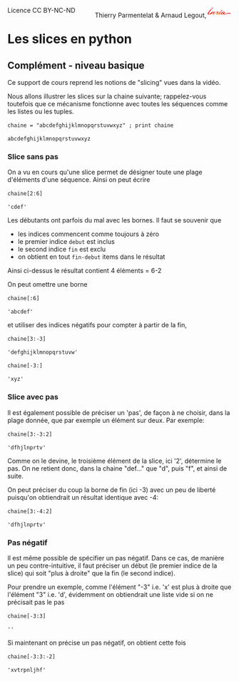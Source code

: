 
<span style="float:left;">Licence CC BY-NC-ND</span><span style="float:right;">Thierry Parmentelat &amp; Arnaud Legout,<img src="media/inria-25.png" style="display:inline"></span><br/>

# Les slices en python

## Complément - niveau basique

Ce support de cours reprend les notions de "slicing" vues dans la vidéo.

Nous allons illustrer les slices sur la chaine suivante; rappelez-vous toutefois que ce mécanisme fonctionne avec toutes les séquences comme les listes ou les tuples.


```
chaine = "abcdefghijklmnopqrstuvwxyz" ; print chaine
```

    abcdefghijklmnopqrstuvwxyz


### Slice sans pas

On a vu en cours qu'une slice permet de désigner toute une plage d'éléments d'une séquence. Ainsi on peut écrire


```
chaine[2:6]
```




    'cdef'



Les débutants ont parfois du mal avec les bornes. Il faut se souvenir que

* les indices commencent comme toujours à zéro
* le premier indice `debut` est inclus
* le second indice `fin` est exclu
* on obtient en tout `fin-debut` items dans le résultat

Ainsi ci-dessus le résultat contient 4 éléments = 6-2
 

On peut omettre une borne


```
chaine[:6]
```




    'abcdef'



et utiliser des indices négatifs pour compter à partir de la fin,


```
chaine[3:-3]
```




    'defghijklmnopqrstuvw'




```
chaine[-3:]
```




    'xyz'



### Slice avec pas

Il est également possible de préciser un 'pas', de façon à ne choisir, dans la plage donnée, que par exemple un élément sur deux. Par exemple:


```
chaine[3:-3:2]
```




    'dfhjlnprtv'



Comme on le devine, le troisième élément de la slice, ici '2', détermine le pas. On ne retient donc, dans la chaine "def..." que "d", puis "f", et ainsi de suite.

On peut préciser du coup la borne de fin (ici -3) avec un peu de liberté puisqu'on obtiendrait un résultat identique avec -4:


```
chaine[3:-4:2]
```




    'dfhjlnprtv'



### Pas négatif

Il est même possible de spécifier un pas négatif. Dans ce cas, de manière un peu contre-intuitive, il faut préciser un début (le premier indice de la slice) qui soit "plus à droite" que la fin (le second indice).

Pour prendre un exemple, comme l'élément "-3" i.e. 'x' est plus à droite que l'élément "3" i.e. 'd', évidemment on obtiendrait une liste vide si on ne précisait pas le pas


```
chaine[-3:3]
```




    ''



Si maintenant on précise un pas négatif, on obtient cette fois


```
chaine[-3:3:-2]
```




    'xvtrpnljhf'


